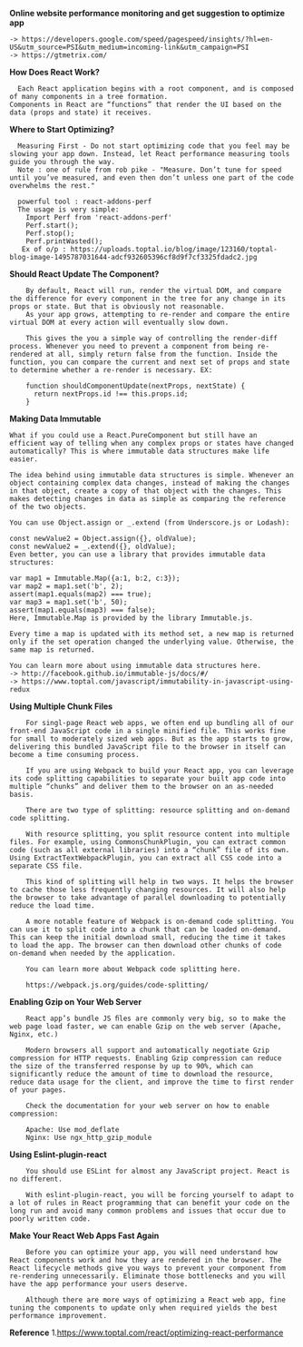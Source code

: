 **Online website performance monitoring and get suggestion to optimize app**

    -> https://developers.google.com/speed/pagespeed/insights/?hl=en-US&utm_source=PSI&utm_medium=incoming-link&utm_campaign=PSI
    -> https://gtmetrix.com/


**How Does React Work?**

      Each React application begins with a root component, and is composed of many components in a tree formation. 
    Components in React are “functions” that render the UI based on the data (props and state) it receives.
    
 **Where to Start Optimizing?**
 
      Measuring First - Do not start optimizing code that you feel may be slowing your app down. Instead, let React performance measuring tools guide you through the way.
      Note : one of rule from rob pike - "Measure. Don’t tune for speed until you’ve measured, and even then don’t unless one part of the code overwhelms the rest."
      
      powerful tool : react-addons-perf 
      The usage is very simple:
        Import Perf from 'react-addons-perf'
        Perf.start();
        Perf.stop();
        Perf.printWasted();
       Ex of o/p : https://uploads.toptal.io/blog/image/123160/toptal-blog-image-1495787031644-adcf932605396cf8d9f7cf3325fdadc2.jpg
 
**Should React Update The Component?**

        By default, React will run, render the virtual DOM, and compare the difference for every component in the tree for any change in its props or state. But that is obviously not reasonable.
        As your app grows, attempting to re-render and compare the entire virtual DOM at every action will eventually slow down.
        
        This gives the you a simple way of controlling the render-diff process. Whenever you need to prevent a component from being re-rendered at all, simply return false from the function. Inside the function, you can compare the current and next set of props and state to determine whether a re-render is necessary. EX: 
        
        function shouldComponentUpdate(nextProps, nextState) {
          return nextProps.id !== this.props.id;
        }
        
**Making Data Immutable**


    What if you could use a React.PureComponent but still have an efficient way of telling when any complex props or states have changed automatically? This is where immutable data structures make life easier.

    The idea behind using immutable data structures is simple. Whenever an object containing complex data changes, instead of making the changes in that object, create a copy of that object with the changes. This makes detecting changes in data as simple as comparing the reference of the two objects.

    You can use Object.assign or _.extend (from Underscore.js or Lodash):

    const newValue2 = Object.assign({}, oldValue);
    const newValue2 = _.extend({}, oldValue);
    Even better, you can use a library that provides immutable data structures:

    var map1 = Immutable.Map({a:1, b:2, c:3});
    var map2 = map1.set('b', 2);
    assert(map1.equals(map2) === true);
    var map3 = map1.set('b', 50);
    assert(map1.equals(map3) === false);
    Here, Immutable.Map is provided by the library Immutable.js.

    Every time a map is updated with its method set, a new map is returned only if the set operation changed the underlying value. Otherwise, the same map is returned.

    You can learn more about using immutable data structures here.
    -> http://facebook.github.io/immutable-js/docs/#/
    -> https://www.toptal.com/javascript/immutability-in-javascript-using-redux

**Using Multiple Chunk Files**


        For singl-page React web apps, we often end up bundling all of our front-end JavaScript code in a single minified file. This works fine for small to moderately sized web apps. But as the app starts to grow, delivering this bundled JavaScript file to the browser in itself can become a time consuming process.

        If you are using Webpack to build your React app, you can leverage its code splitting capabilities to separate your built app code into multiple “chunks” and deliver them to the browser on an as-needed basis.

        There are two type of splitting: resource splitting and on-demand code splitting.

        With resource splitting, you split resource content into multiple files. For example, using CommonsChunkPlugin, you can extract common code (such as all external libraries) into a “chunk” file of its own. Using ExtractTextWebpackPlugin, you can extract all CSS code into a separate CSS file.

        This kind of splitting will help in two ways. It helps the browser to cache those less frequently changing resources. It will also help the browser to take advantage of parallel downloading to potentially reduce the load time.

        A more notable feature of Webpack is on-demand code splitting. You can use it to split code into a chunk that can be loaded on-demand. This can keep the initial download small, reducing the time it takes to load the app. The browser can then download other chunks of code on-demand when needed by the application.

        You can learn more about Webpack code splitting here.
        
        https://webpack.js.org/guides/code-splitting/
 
**Enabling Gzip on Your Web Server**
        
        React app’s bundle JS ﬁles are commonly very big, so to make the web page load faster, we can enable Gzip on the web server (Apache, Nginx, etc.)

        Modern browsers all support and automatically negotiate Gzip compression for HTTP requests. Enabling Gzip compression can reduce the size of the transferred response by up to 90%, which can significantly reduce the amount of time to download the resource, reduce data usage for the client, and improve the time to first render of your pages.

        Check the documentation for your web server on how to enable compression:

        Apache: Use mod_deflate
        Nginx: Use ngx_http_gzip_module
        
**Using Eslint-plugin-react**

        You should use ESLint for almost any JavaScript project. React is no different.

        With eslint-plugin-react, you will be forcing yourself to adapt to a lot of rules in React programming that can benefit your code on the long run and avoid many common problems and issues that occur due to poorly written code.
        
**Make Your React Web Apps Fast Again**

        Before you can optimize your app, you will need understand how React components work and how they are rendered in the browser. The React lifecycle methods give you ways to prevent your component from re-rendering unnecessarily. Eliminate those bottlenecks and you will have the app performance your users deserve.

        Although there are more ways of optimizing a React web app, fine tuning the components to update only when required yields the best performance improvement.

**Reference**
    1.https://www.toptal.com/react/optimizing-react-performance
    
    
